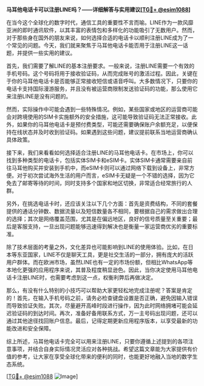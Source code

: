 **马耳他电话卡可以注册LINE吗？——详细解答与实用建议[[TG💪+ @esim1088](https://t.me/s/esim1088)]**

在当今这个全球化的数字时代，通信工具的重要性不言而喻。LINE作为一款风靡亚洲的即时通讯软件，以其丰富的表情包和多样化的功能吸引了无数用户。然而，对于那些身在国外的朋友来说，如何选择合适的电话卡以顺利注册LINE成为了一个常见的问题。今天，我们就来聚焦于马耳他电话卡能否用于注册LINE这一话题，并提供一些实用的建议。

首先，我们需要了解LINE的基本注册要求。一般来说，注册LINE需要一个有效的手机号码。这个号码将用于接收验证码，从而完成账号的激活过程。因此，关键在于你的马耳他电话卡是否能够正常接收短信或语音呼叫。大多数情况下，只要你的电话卡支持国际漫游服务，并且没有被运营商限制发送验证码的功能，那么使用它来注册LINE是没有问题的。

然而，实际操作中可能会遇到一些特殊情况。例如，某些国家或地区的运营商可能会对跨境使用的SIM卡实施额外的安全措施，这可能导致验证码无法正常接收。此外，如果你的马耳他电话卡是预付费类型，可能还需要确保账户余额充足，以便保持在线状态并及时收到验证码。如果遇到这些问题，建议提前联系当地运营商确认具体政策。

接下来，我们来看看如何选择适合注册LINE的马耳他电话卡。在市场上，你可以找到多种类型的电话卡，包括实体SIM卡和eSIM卡。实体SIM卡通常需要亲自前往马耳他购买并安装到手机中，而eSIM卡则可以通过网络下载到设备上，非常方便。对于初次尝试海外生活的用户而言，eSIM卡无疑是一个不错的选择，因为它免去了邮寄等待的时间，同时支持多个国家和地区切换，非常适合经常旅行的人群。

另外，在挑选电话卡时，还应该关注以下几个方面：首先是资费结构，不同的套餐提供的通话分钟数、数据流量以及短信数量各不相同，要根据自己的需求做出合理的选择；其次是网络覆盖范围，尤其是在偏远地区，良好的信号质量至关重要；最后是客服支持，一旦出现问题能够迅速得到解决也是衡量一家运营商优劣的重要标准。

除了技术层面的考量之外，文化差异也可能影响到LINE的使用体验。比如，在日本等东亚国家，LINE不仅是聊天工具，更是社交生活的一部分，拥有庞大的活跃用户群体。而在欧洲市场，虽然LINE也有一定的市场份额，但相比WhatsApp等本地化更强的应用程序来说，其普及程度稍显逊色。因此，当你决定使用马耳他电话卡注册LINE时，也需要考虑到这一点，权衡利弊后再做决定。

那么，有没有什么特别的小技巧可以帮助大家更轻松地完成注册呢？答案是肯定的！首先，在输入手机号码之前，请务必检查键盘设置是否正确，避免因输入错误而导致验证失败。其次，尽量避开高峰时段进行操作，因为此时网络拥堵可能会延迟验证码的到达时间。再次，准备好备用联系方式，万一主号码出现问题，还可以通过其他途径找回账户信息。最后，记得定期更新应用程序版本，以享受最新的功能改进和安全保障。

综上所述，马耳他电话卡完全可以用来注册LINE，只要你遵循上述提到的各项注意事项，并结合自身实际情况灵活应对各种挑战。希望这篇文章能为大家提供有价值的参考，让大家在享受全球化带来的便利的同时，也能更好地融入当地的数字生态系统。

[[TG💪+ @esim1088](https://t.me/s/esim1088) ![Image](https://i.postimg.cc/4NQfJmqS/Snipaste-2025-05-13-00-14-12.png)]